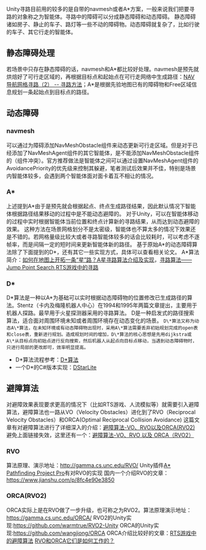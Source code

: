 Unity寻路目前用的较多的是自带的navmesh或者A\*方案，一般来说我们把要寻路的对象称之为智能体。寻路中的障碍可以分成静态障碍和动态障碍。
静态障碍诸如房子、静止的车子、路灯等一些不动的障碍物。动态障碍就复杂了，比如行驶的车子、其它行走的智能体。
## 静态障碍处理
若场景中只存在静态障碍的话，navmesh和A\*都比较好处理。navmesh是预先就烘焙好了可行走区域的，再根据目标点和起始点在可行走网络中生成路径：[NAV导航网格寻路（2） -- 寻路方法](https://www.cnblogs.com/zdlbbg/p/4301266.html)；A\*是根据先验地图已有的障碍物和Free区域信息规划一条起始点到目标点的路径。
## 动态障碍
### navmesh
可以通过为障碍添加NavMeshObstacle组件来动态更新可行走区域。但是对于已经添加了NavMeshAgent组件的其它智能体，是不能添加NavMeshObstacle组件的（组件冲突）。官方推荐做法是智能体之间可以通过设置NavMeshAgent组件的AvoidancePriority的优先级来控制其躲避，笔者测试后效果并不佳，特别是场景内智能体较多，会遇到两个智能体面对面卡着互不相让的情况。
### A\*
上述提到A\*由于是预先就会根据起点、终点生成路径结果，因此默认情况下智能体根据路径结果移动的过程中是不能动态避障的。
对于Unity，可以在智能体移动的过程中实时根据智能体当前位置和终点计算新的寻路结果，从而达到动态避障的效果。
这种方法在场景网格划分不是太密级，智能体也不算太多的情况下效果还是不错的。若网格量级比较大或者寻路智能体较多的话会比较耗时，可以考虑不逐帧率，而是间隔一定的短时间来更新智能体新的路径。
基于原始A\*的动态障碍算法除了下面提到的D\*，还有其它一些实现方式，具体可以查看相关论文。
A\*算法简介：[如何在地图上开拓一条“星”路？A星寻路算法介绍及实现](https://zhuanlan.zhihu.com/p/51484976)，[寻路算法——Jump Point Search](https://rhetty.github.io/2018/02/25/%E5%AF%BB%E8%B7%AF%E7%AE%97%E6%B3%95%E2%80%94%E2%80%94Jump-Point-Search/),[RTS游戏中的寻路](https://zhuanlan.zhihu.com/p/109108400)
### D\*
D\*算法是一种以A\*为基础可以实时根据动态障碍物的位置修改已生成路径的算法。Stentz（卡内及梅隆机器人中心）在1994和1995年两篇文章提出，主要用于机器人探路。最早用于火星探测器采用的寻路算法。 D是一种启发式的路径搜索算法，适合面对周围环境未知或者周围环境存在动态变化的场景。
``D\*算法又称为动态A\*算法，在未知环境或有动态障碍物出现时，采用A\*算法需要丢弃初始规划完成的open表和close表，重新进行规划。造成规划时间的增加，D\*算法的核心思想是先用dijkstra或A\*从目标点向初始点进行反向搜索，然后机器人从起点向目标点移动，当遇到动态障碍物时，只进行局部的更改即可，效率明显提高。``

- D\*算法流程参考：[D*算法](https://blog.csdn.net/weixin_48648760/article/details/113762668)
- 一个D\*的C#版本实现：[DStarLite](https://github.com/Bastiantheone/DStarLite)

## 避障算法
对避障效果表现要求更高的情况下（比如RTS游戏、人流模拟等）就需要引入避障算法，避障算法也一路从VO（Velocity Obstacles）进化到了RVO（Reciprocal Velocity Obstacles）和ORCA(Optimal Reciprocal Collision Avoidance)
这篇文章有对避障算法进行了详细深入的介绍：[避障算法-VO、RVO以及ORCA(RVO2)](https://indienova.com/u/511421412/blogread/30380)
避免上面链接失效，这里还有一个：[避障算法-VO、RVO 以及 ORCA（RVO2）](https://new.qq.com/omn/20220315/20220315A01GKM00.html)
### RVO
算法原理、演示地址：http://gamma.cs.unc.edu/RVO/
Unity插件[A* Pathfinding Project Pro](https://assetstore.unity.com/packages/tools/ai/a-pathfinding-project-pro-87744?aid=1011l7JId&utm_campaign=unity_affiliate&utm_medium=affiliate&utm_source=partnerize-linkmaker)有对RVO的实现
国内一个介绍RVO的文章：https://www.jianshu.com/p/8fc4e90e3850

### ORCA(RVO2)
ORCA实际上是在RVO做了一步升级，也可称之为RVO2。算法原理演示地址：https://gamma.cs.unc.edu/ORCA/
RVO2的Unity实现:https://github.com/warmtrue/RVO2-Unity
ORCA的Unity实现:https://github.com/wangjiong/ORCA
ORCA介绍比较好的文章：[RTS游戏中的避障算法](https://zhuanlan.zhihu.com/p/109556568)
[RVO和ORCA它们是如何工作的？](https://www.bilibili.com/read/cv7242625)